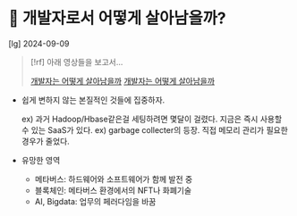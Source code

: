 # 󰏢 개발자로서 어떻게 살아남을까?

[lg] 2024-09-09


> [!rf] 아래 영상들을 보고서...
>
> [개발자는 어떻게 살아남을까](https://www.youtube.com/watch?v=U55ex_ga7_k)
> [개발자는 어떻게 살아남을까](https://www.youtube.com/watch?v=M2T-4SoLY-0)


- 쉽게 변하지 않는 본질적인 것들에 집중하자.

  ex) 과거 Hadoop/Hbase같은걸 세팅하려면 몇달이 걸렸다. 지금은 즉시 사용할 수 있는 SaaS가 있다.
  ex) garbage collecter의 등장. 직접 메모리 관리가 필요한 경우가 줄었다.


- 유망한 영역

  - 메타버스: 하드웨어와 소프트웨어가 함께 발전 중
  - 블록체인: 메타버스 환경에서의 NFT나 화폐기술
  - AI, Bigdata: 업무의 페러다임을 바꿈
